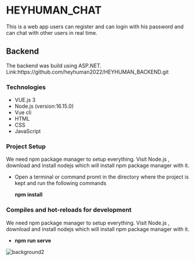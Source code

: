 # HEYHUMAN_CHAT
This is a web app users can register and can login with his password and can chat with other users in real time.

<h2>Backend</h2>
The backend was build using ASP.NET. <br> Link:https://github.com/heyhuman2022/HEYHUMAN_BACKEND.git

<h3>Technologies</h3>
<ul>
  <li>VUE.js 3</li>
  <li>Node.js (version:16.15.0)</li>
  <li>Vue cli</li>
  <li>HTML</li>
  <li>CSS</li>
  <li>JavaScript</li>
</ul>

<h3>Project Setup</h3>
<p>We need npm package manager to setup everything. Visit Node.js , download and install nodejs which will install npm package manager with it.</p>
<ul>
  <li>Open a terminal or command promt in the directory where the project is kept and run the following commands</li>
  <p><b>npm install</b><p/>
</ul>

<h3>Compiles and hot-reloads for development</h3>
<p>We need npm package manager to setup everything. Visit Node.js , download and install nodejs which will install npm package manager with it.</p>
<ul>
  <li><p><b>npm run serve</b><p/></li>
</ul>

![background2](https://user-images.githubusercontent.com/118556895/207407362-bb8d54a0-b271-47d2-b868-d7a72e5407a5.jpeg)

